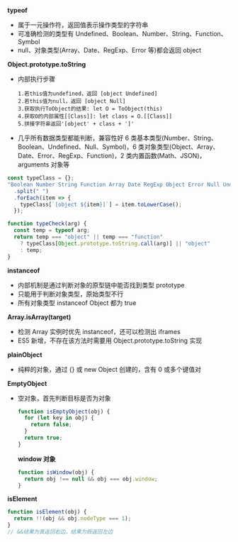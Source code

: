 **typeof**

- 属于一元操作符，返回值表示操作类型的字符串
- 可准确检测的类型有 Undefined、Boolean、Number、String、Function、Symbol
- null、对象类型(Array、Date、RegExp、Error 等)都会返回 object

**Object.prototype.toString**

- 内部执行步骤
  ```
  1.若this值为undefined，返回 [object Undefined]
  2.若this值为null，返回 [object Null]
  3.获取执行ToObject的结果: let O = ToObject(this)
  4.获取O的内部属性[[Class]]: let class = O.[[Class]]
  5.拼接字符串返回'[object' + class + ']'
  ```
- 几乎所有数据类型都能判断，兼容性好
  6 类基本类型(Number、String、Boolean、Undefined、Null、Symbol)，6 类对象类型(Object、Array、Date、Error、RegExp、Function)，2 类内置函数(Math、JSON)，arguments 对象等

```js
const typeClass = {};
"Boolean Number String Function Array Date RegExp Object Error Null Undefined Arguments"
  .split(" ")
  .forEach(item => {
    typeClass[`[object ${item}]`] = item.toLowerCase();
  });

function typeCheck(arg) {
  const temp = typeof arg;
  return temp === "object" || temp === "function"
    ? typeClass[Object.prototype.toString.call(arg)] || "object"
    : temp;
}
```

**instanceof**

- 内部机制是通过判断对象的原型链中能否找到类型 prototype
- 只能用于判断对象类型，原始类型不行
- 所有对象类型 instanceof Object 都为 true

**Array.isArray(target)**

- 检测 Array 实例时优先 instanceof，还可以检测出 iframes
- ES5 新增，不存在该方法时需要用 Object.prototype.toString 实现

**plainObject**

- 纯粹的对象，通过 {} 或 new Object 创建的，含有 0 或多个键值对

**EmptyObject**

- 空对象，首先判断目标是否为对象
  ```js
  function isEmptyObject(obj) {
    for (let key in obj) {
      return false;
    }
    return true;
  }
  ```
  **window 对象**
  ```js
  function isWindow(obj) {
    return obj !== null && obj === obj.window;
  }
  ```

**isElement**

```js
function isElement(obj) {
  return !!(obj && obj.nodeType === 1);
}
// &&结果为真返回右边，结果为假返回左边
```
